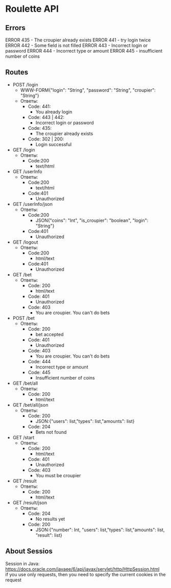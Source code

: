 # Roulette API
## Errors
ERROR 435 - The croupier already exists
ERROR 441 - try login twice
ERROR 442 - Some field is not filled
ERROR 443 - Incorrect login or password
ERROR 444 - Incorrect type or amount
ERROR 445 - insufficient number of coins

## Routes
- POST /login
  - WWW-FORM{"login": "String", "password": "String", "croupier": "String"}
  - Ответы:
    - Code: 441:
      - You already login
    - Code: 443 | 442:
      - Incorrect login or password
    - Code: 435:
      - The croupier already exists
    - Code: 302 | 200:
      - Login successful
- GET /login
  - Ответы:
    - Code:200
      - text/html
- GET /userInfo
  - Ответы:
    - Code:200
      - text/html
    - Code:401
      - Unauthorized
- GET /userInfo/json
  - Ответы:
    - Code:200
      - JSON{"coins": "Int", "is_croupier": "boolean", "login": "String"}
    - Code:401
      - Unauthorized
- GET /logout
  - Ответы:
    - Code:200
      - html/text
    - Code:401
      - Unauthorized
- GET /bet
  - Ответы:
    - Code: 200
      - html/text
    - Code: 401
      - Unauthorized
    - Code: 403
      - You are croupier. You can't do bets
- POST /bet
  - Ответы:
    - Code: 200
      - bet accepted
    - Code: 401
      - Unauthorized
    - Code: 403
      - You are croupier. You can't do bets
    - Code: 444
      - Incorrect type or amount
    - Code: 445
      - Insufficient number of coins
- GET /bet/all
  - Ответы:
    - Code: 200
      - html/text
- GET /bet/all/json
  - Ответы:
    - Code: 200
      - JSON:{"users": list<String>,"types": list<Int>,"amounts": list<Int>}
    - Code: 204
      - Bets not found
- GET /start
  - Ответы:
    - Code: 200
      - html/text
    - Code: 401
      - Unauthorized
    - Code: 403
      - You must be croupier
- GET /result
  - Ответы:
    - Code: 200
      - html/text
- GET /result/json
  - Ответы:
    - Code: 204
      - No results yet
    - Code: 200
      - JSON:{"number": Int, "users": list<String>,"types": list<Int>,"amounts": list<Int>, "result": list<String>}

## About Sessios
Session in Java: https://docs.oracle.com/javaee/6/api/javax/servlet/http/HttpSession.html  
if you use only requests, then you need to specify the current cookies in the request